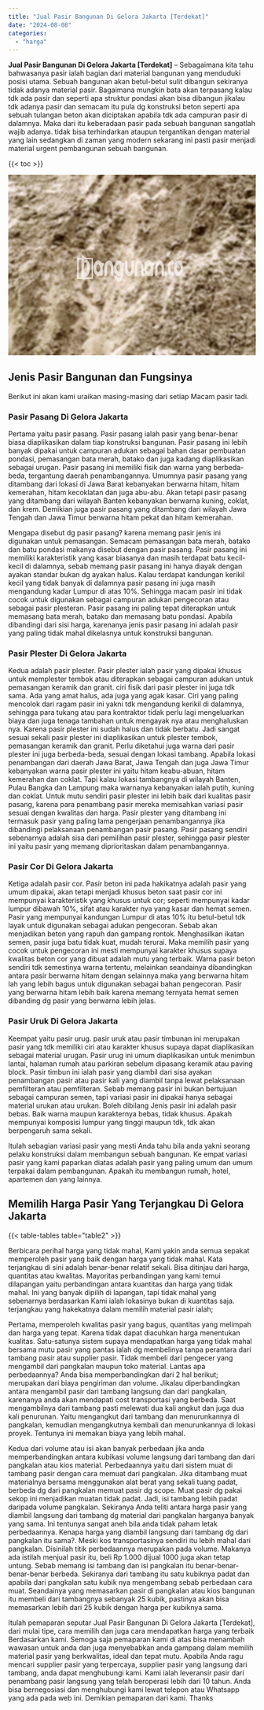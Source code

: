 ```yaml
---
title: "Jual Pasir Bangunan Di Gelora Jakarta [Terdekat]"
date: "2024-08-08"
categories: 
  - "harga"
---
```


**Jual Pasir Bangunan Di Gelora Jakarta \[Terdekat\]** – Sebagaimana kita tahu bahwasanya pasir ialah bagian dari material bangunan yang menduduki posisi utama. Sebuah bangunan akan betul-betul sulit dibangun sekiranya tidak adanya material pasir. Bagaimana mungkin bata akan terpasang kalau tdk ada pasir dan seperti apa struktur pondasi akan bisa dibangun jikalau tdk adanya pasir dan semacam itu pula dg konstruksi beton seperti apa sebuah tulangan beton akan diciptakan apabila tdk ada campuran pasir di dalamnya. Maka dari itu keberadaan pasir pada sebuah bangunan sangatlah wajib adanya. tidak bisa terhindarkan ataupun tergantikan dengan material yang lain sedangkan di zaman yang modern sekarang ini pasti pasir menjadi material urgent pembangunan sebuah bangunan.

{{< toc >}}

![Jual Pasir Bangunan Di Gelora Jakarta [Terdekat]](/images/jual-pasir-bangunan-35.png)

## Jenis Pasir Bangunan dan Fungsinya

Berikut ini akan kami uraikan masing-masing dari setiap Macam pasir tadi.

### Pasir Pasang Di Gelora Jakarta

Pertama yaitu pasir pasang. Pasir pasang ialah pasir yang benar-benar biasa diaplikasikan dalam tiap konstruksi bangunan. Pasir pasang ini lebih banyak dipakai untuk campuran adukan sebagai bahan dasar pembuatan pondasi, pemasangan bata merah, batako dan juga kadang diaplikasikan sebagai urugan. Pasir pasang ini memiliki fisik dan warna yang berbeda-beda, tergantung daerah penambangannya. Umumnya pasir pasang yang ditambang dari lokasi di Jawa Barat kebanyakan berwarna hitam, hitam kemerahan, hitam kecoklatan dan juga abu-abu. Akan tetapi pasir pasang yang ditambang dari wilayah Banten kebanyakan berwarna kuning, coklat, dan krem. Demikian juga pasir pasang yang ditambang dari wilayah Jawa Tengah dan Jawa Timur berwarna hitam pekat dan hitam kemerahan.

Mengapa disebut dg pasir pasang? karena memang pasir jenis ini digunakan untuk pemasangan. Semacam pemasangan bata merah, batako dan batu pondasi makanya disebut dengan pasir pasang. Pasir pasang ini memiliki karakteristik yang kasar biasanya dan masih terdapat batu kecil-kecil di dalamnya, sebab memang pasir pasang ini hanya diayak dengan ayakan standar bukan dg ayakan halus. Kalau terdapat kandungan kerikil kecil yang tidak banyak di dalamnya pasir pasang ini juga masih mengandung kadar Lumpur di atas 10%. Sehingga macam pasir ini tidak cocok untuk digunakan sebagai campuran adukan pengecoran atau sebagai pasir plesteran. Pasir pasang ini paling tepat diterapkan untuk memasang bata merah, batako dan memasang batu pondasi. Apabila dibandingi dari sisi harga, karenanya jenis pasir pasang ini adalah pasir yang paling tidak mahal dikelasnya untuk konstruksi bangunan.

### Pasir Plester Di Gelora Jakarta

Kedua adalah pasir plester. Pasir plester ialah pasir yang dipakai khusus untuk memplester tembok atau diterapkan sebagai campuran adukan untuk pemasangan keramik dan granit. ciri fisik dari pasir plester ini juga tdk sama. Ada yang amat halus, ada juga yang agak kasar. Ciri yang paling mencolok dari ragam pasir ini yakni tdk mengandung kerikil di dalamnya, sehingga para tukang atau para kontraktor tidak perlu lagi mengeluarkan biaya dan juga tenaga tambahan untuk mengayak nya atau menghaluskan nya. Karena pasir plester ini sudah halus dan tidak berbatu. Jadi sangat sesuai sekali pasir plester ini diaplikasikan untuk plester tembok, pemasangan keramik dan granit. Perlu diketahui juga warna dari pasir plester ini juga berbeda-beda, sesuai dengan lokasi tambang. Apabila lokasi penambangan dari daerah Jawa Barat, Jawa Tengah dan juga Jawa Timur kebanyakan warna pasir plester ini yaitu hitam keabu-abuan, hitam kemerahan dan coklat. Tapi kalau lokasi tambangnya di wilayah Banten, Pulau Bangka dan Lampung maka warnanya kebanyakan ialah putih, kuning dan coklat. Untuk mutu sendiri pasir plester ini lebih baik dari kualitas pasir pasang, karena para penambang pasir mereka memisahkan variasi pasir sesuai dengan kwalitas dan harga. Pasir plester yang ditambang ini termasuk pasir yang paling lama pengerjaan penambangannya jika dibandingi pelaksanaan penambangan pasir pasang. Pasir pasang sendiri sebenarnya adalah sisa dari pemilihan pasir plester, sehingga pasir plester ini yaitu pasir yang memang diprioritaskan dalam penambangannya.

### Pasir Cor Di Gelora Jakarta

Ketiga adalah pasir cor. Pasir beton ini pada hakikatnya adalah pasir yang umum dipakai, akan tetapi menjadi khusus beton saat pasir cor ini mempunyai karakteristik yang khusus untuk cor; seperti mempunyai kadar lumpur dibawah 10%, sifat atau karakter nya yang kasar dan hemat semen. Pasir yang mempunyai kandungan Lumpur di atas 10% itu betul-betul tdk layak untuk digunakan sebagai adukan pengecoran. Sebab akan menjadikan beton yang rapuh dan gampang rontok. Menghasilkan ikatan semen, pasir juga batu tidak kuat, mudah terurai. Maka memilih pasir yang cocok untuk pengecoran ini mesti mempunyai karakter khusus supaya kwalitas beton cor yang dibuat adalah mutu yang terbaik. Warna pasir beton sendiri tdk semestinya warna tertentu, melainkan seandainya dibandingkan antara pasir berwarna hitam dengan selainnya maka yang berwarna hitam lah yang lebih bagus untuk digunakan sebagai bahan pengecoran. Pasir yang berwarna hitam lebih baik karena memang ternyata hemat semen dibanding dg pasir yang berwarna lebih jelas.

### Pasir Uruk Di Gelora Jakarta

Keempat yaitu pasir urug. pasir uruk atau pasir timbunan ini merupakan pasir yang tdk memiliki ciri atau karakter khusus supaya dapat diaplikasikan sebagai material urugan. Pasir urug ini umum diaplikasikan untuk menimbun lantai, halaman rumah atau parkiran sebelum dipasang keramik atau paving block. Pasir timbun ini ialah pasir yang diambil dari sisa ayakan penambangan pasir atau pasir kali yang diambil tanpa lewat pelaksanaan pemfilteran atau pemfilteran. Sebab memang pasir ini bukan bertujuan sebagai campuran semen, tapi variasi pasir ini dipakai hanya sebagai material urukan atau urukan. Boleh dibilang Jenis pasir ini adalah pasir bebas. Baik warna maupun karakternya bebas, tidak khusus. Apakah mempunyai komposisi lumpur yang tinggi maupun tdk, tdk akan berpengaruh sama sekali.

Itulah sebagian variasi pasir yang mesti Anda tahu bila anda yakni seorang pelaku konstruksi dalam membangun sebuah bangunan. Ke empat variasi pasir yang kami paparkan diatas adalah pasir yang paling umum dan umum terpakai dalam pembangunan. Apakah itu membangun rumah, hotel, apartemen dan yang lainnya.

## Memilih Harga Pasir Yang Terjangkau Di Gelora Jakarta

{{< table-tables table="table2" >}}

Berbicara perihal harga yang tidak mahal, Kami yakin anda semua sepakat memperoleh pasir yang baik dengan harga yang tidak mahal. Kata terjangkau di sini adalah benar-benar relatif sekali. Bisa ditinjau dari harga, quantitas atau kwalitas. Mayoritas perbandingan yang kami temui dilapangan yaitu perbandingan antara kuantitas dan harga yang tidak mahal. Ini yang banyak dipilih di lapangan, tapi tidak mahal yang sebenarnya berdasarkan Kami ialah lokasinya bukan di kuantitas saja. terjangkau yang hakekatnya dalam memilih material pasir ialah;

Pertama, memperoleh kwalitas pasir yang bagus, quantitas yang melimpah dan harga yang tepat. Karena tidak dapat diacuhkan harga menentukan kualitas. Satu-satunya sistem supaya mendapatkan harga yang tidak mahal bersama mutu pasir yang pantas ialah dg membelinya tanpa perantara dari tambang pasir atau supplier pasir. Tidak membeli dari pengecer yang mengambil dari pangkalan maupun toko material. Lantas apa perbedaannya? Anda bisa memperbandingkan dari 2 hal berikut; merupakan dari biaya pengiriman dan volume. Jikalau diperbandingkan antara mengambil pasir dari tambang langsung dan dari pangkalan, karenanya anda akan mendapati cost transportasi yang berbeda. Saat mengambilnya dari tambang pasti melewati dua kali angkut dan juga dua kali penurunan. Yaitu mengangkut dari tambang dan menurunkannya di pangkalan, kemudian mengangkutnya kembali dan menurunkannya di lokasi proyek. Tentunya ini memakan biaya yang lebih mahal.

Kedua dari volume atau isi akan banyak perbedaan jika anda memperbandingkan antara kubikasi volume langsung dari tambang dan dari pangkalan atau kios material. Perbedaannya yaitu dari sistem muat di tambang pasir dengan cara memuat dari pangkalan. Jika ditambang muat materialnya bersama menggunakan alat berat yang sekali tuang padat, berbeda dg dari pangkalan memuat pasir dg scope. Muat pasir dg pakai sekop ini menjadikan muatan tidak padat. Jadi, isi tambang lebih padat daripada volume pangkalan. Sekiranya Anda teliti antara harga pasir yang diambil langsung dari tambang dg material dari pangkalan harganya banyak yang sama. Ini tentunya sangat aneh bila anda tidak paham letak perbedaannya. Kenapa harga yang diambil langsung dari tambang dg dari pangkalan itu sama?. Meski kos transportasinya sendiri itu lebih mahal dari pangkalan. Disinilah titik perbedaannya merupakan pada volume. Makanya ada istilah menjual pasir itu, beli Rp 1.000 dijual 1000 juga akan tetap untung. Sebab memang isi tambang dan isi pangkalan itu benar-benar-benar-benar berbeda. Sekiranya dari tambang itu satu kubiknya padat dan apabila dari pangkalan satu kubik nya mengembang sebab perbedaan cara muat. Seandainya yang memasarkan pasir di pangkalan atau kios bangunan itu membeli dari tambangnya sebanyak 25 kubik, pastinya akan bisa memasarkan lebih dari 25 kubik dengan harga per kubiknya sama.

Itulah pemaparan seputar Jual Pasir Bangunan Di Gelora Jakarta \[Terdekat\], dari mulai tipe, cara memilih dan juga cara mendapatkan harga yang terbaik Berdasarkan kami. Semoga saja pemaparan kami di atas bisa menambah wawasan untuk anda dan juga menyebabkan anda gampang dalam memilih material pasir yang berkwalitas, ideal dan tepat mutu. Apabila Anda ragu mencari supplier pasir yang terpercaya, supplier pasir yang langsung dari tambang, anda dapat menghubungi kami. Kami ialah leveransir pasir dari penambang pasir langsung yang telah beroperasi lebih dari 10 tahun. Anda bisa bernegosiasi dan menghubungi kami lewat telepon atau Whatsapp yang ada pada web ini. Demikian pemaparan dari kami. Thanks
